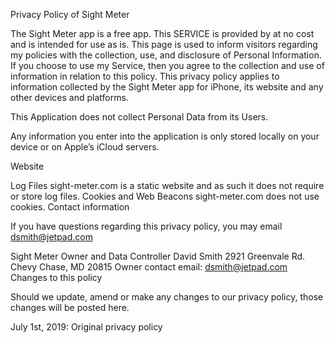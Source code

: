Privacy Policy of Sight Meter

The Sight Meter app is a free app. This SERVICE is provided by at no cost and is intended for use as is. This page is used to inform visitors regarding my policies with the collection, use, and disclosure of Personal Information. If you choose to use my Service, then you agree to the collection and use of information in relation to this policy. This privacy policy applies to information collected by the Sight Meter app for iPhone, its website and any other devices and platforms.

This Application does not collect Personal Data from its Users.

Any information you enter into the application is only stored locally on your device or on Apple’s iCloud servers.

Website

Log Files
sight-meter.com is a static website and as such it does not require or store log files.
Cookies and Web Beacons
sight-meter.com does not use cookies.
Contact information

If you have questions regarding this privacy policy, you may email dsmith@jetpad.com

Sight Meter Owner and Data Controller
David Smith
2921 Greenvale Rd.
Chevy Chase, MD 20815 Owner contact email: dsmith@jetpad.com
Changes to this policy

Should we update, amend or make any changes to our privacy policy, those changes will be posted here.

July 1st, 2019: Original privacy policy
